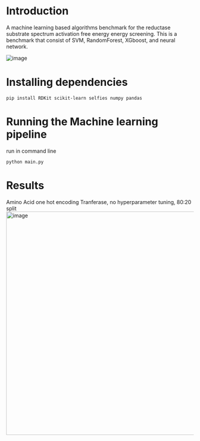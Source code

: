 # Introduction
A machine learning based algorithms benchmark for the reductase substrate spectrum activation free energy energy screening. This is a benchmark that consist of SVM, RandomForest, XGboost, and neural network.

![image](https://github.com/bryankappa/TransferaseML-Benchmark/assets/90988298/e6fc04ef-844f-4867-b371-78774bfe778a)


# Installing dependencies
`pip install RDKit scikit-learn selfies numpy pandas`

# Running the Machine learning pipeline
run in command line

`python main.py`

# Results
Amino Acid one hot encoding Tranferase, no hyperparameter tuning, 80:20 split
<img width="599" alt="image" src="https://github.com/bryankappa/TransferaseML-Benchmark/assets/90988298/b4bc9521-8da7-4d0c-8f3c-bf018e2dbe47">
